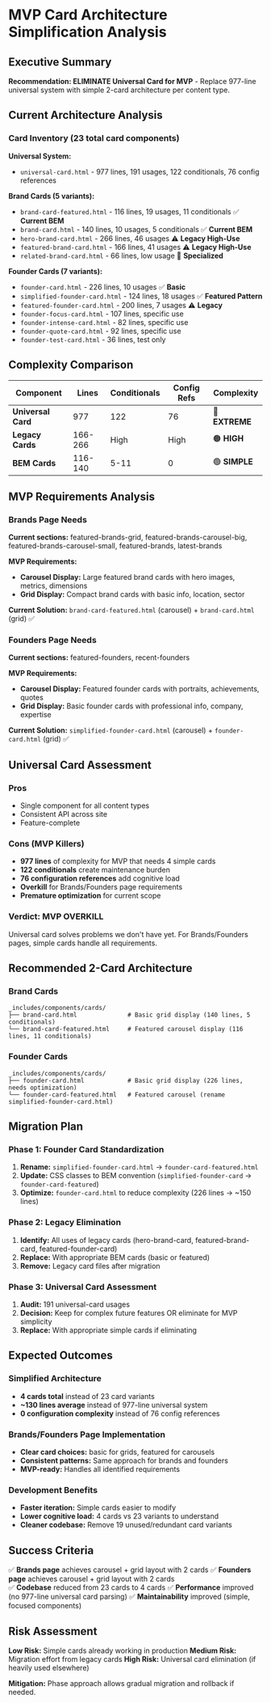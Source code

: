 # MVP Card Architecture Simplification Analysis

## Executive Summary

**Recommendation: ELIMINATE Universal Card for MVP** - Replace 977-line universal system with simple 2-card architecture per content type.

## Current Architecture Analysis

### Card Inventory (23 total card components)

**Universal System:**
- `universal-card.html` - 977 lines, 191 usages, 122 conditionals, 76 config references

**Brand Cards (5 variants):**
- `brand-card-featured.html` - 116 lines, 19 usages, 11 conditionals ✅ **Current BEM**
- `brand-card.html` - 140 lines, 10 usages, 5 conditionals ✅ **Current BEM**  
- `hero-brand-card.html` - 266 lines, 46 usages ⚠️ **Legacy High-Use**
- `featured-brand-card.html` - 166 lines, 41 usages ⚠️ **Legacy High-Use**
- `related-brand-card.html` - 66 lines, low usage 🔵 **Specialized**

**Founder Cards (7 variants):**
- `founder-card.html` - 226 lines, 10 usages ✅ **Basic**
- `simplified-founder-card.html` - 124 lines, 18 usages ✅ **Featured Pattern**
- `featured-founder-card.html` - 200 lines, 7 usages ⚠️ **Legacy**
- `founder-focus-card.html` - 107 lines, specific use
- `founder-intense-card.html` - 82 lines, specific use
- `founder-quote-card.html` - 92 lines, specific use
- `founder-test-card.html` - 36 lines, test only

## Complexity Comparison

| Component | Lines | Conditionals | Config Refs | Complexity |
|-----------|-------|--------------|-------------|------------|
| **Universal Card** | 977 | 122 | 76 | 🔴 **EXTREME** |
| **Legacy Cards** | 166-266 | High | High | 🟠 **HIGH** |
| **BEM Cards** | 116-140 | 5-11 | 0 | 🟢 **SIMPLE** |

## MVP Requirements Analysis

### Brands Page Needs
**Current sections:** featured-brands-grid, featured-brands-carousel-big, featured-brands-carousel-small, featured-brands, latest-brands

**MVP Requirements:**
- **Carousel Display:** Large featured brand cards with hero images, metrics, dimensions
- **Grid Display:** Compact brand cards with basic info, location, sector

**Current Solution:** `brand-card-featured.html` (carousel) + `brand-card.html` (grid) ✅

### Founders Page Needs  
**Current sections:** featured-founders, recent-founders

**MVP Requirements:**
- **Carousel Display:** Featured founder cards with portraits, achievements, quotes
- **Grid Display:** Basic founder cards with professional info, company, expertise

**Current Solution:** `simplified-founder-card.html` (carousel) + `founder-card.html` (grid) ✅

## Universal Card Assessment

### Pros
- Single component for all content types
- Consistent API across site
- Feature-complete

### Cons (MVP Killers)
- **977 lines** of complexity for MVP that needs 4 simple cards
- **122 conditionals** create maintenance burden
- **76 configuration references** add cognitive load
- **Overkill** for Brands/Founders page requirements
- **Premature optimization** for current scope

### Verdict: MVP OVERKILL
Universal card solves problems we don't have yet. For Brands/Founders pages, simple cards handle all requirements.

## Recommended 2-Card Architecture

### Brand Cards
```
_includes/components/cards/
├── brand-card.html              # Basic grid display (140 lines, 5 conditionals)
└── brand-card-featured.html     # Featured carousel display (116 lines, 11 conditionals)
```

### Founder Cards  
```
_includes/components/cards/
├── founder-card.html            # Basic grid display (226 lines, needs optimization)
└── founder-card-featured.html   # Featured carousel (rename simplified-founder-card.html)
```

## Migration Plan

### Phase 1: Founder Card Standardization
1. **Rename:** `simplified-founder-card.html` → `founder-card-featured.html`
2. **Update:** CSS classes to BEM convention (`simplified-founder-card` → `founder-card-featured`)
3. **Optimize:** `founder-card.html` to reduce complexity (226 lines → ~150 lines)

### Phase 2: Legacy Elimination
1. **Identify:** All uses of legacy cards (hero-brand-card, featured-brand-card, featured-founder-card)
2. **Replace:** With appropriate BEM cards (basic or featured)
3. **Remove:** Legacy card files after migration

### Phase 3: Universal Card Assessment
1. **Audit:** 191 universal-card usages
2. **Decision:** Keep for complex future features OR eliminate for MVP simplicity
3. **Replace:** With appropriate simple cards if eliminating

## Expected Outcomes

### Simplified Architecture
- **4 cards total** instead of 23 card variants
- **~130 lines average** instead of 977-line universal system
- **0 configuration complexity** instead of 76 config references

### Brands/Founders Page Implementation
- **Clear card choices:** basic for grids, featured for carousels
- **Consistent patterns:** Same approach for brands and founders
- **MVP-ready:** Handles all identified requirements

### Development Benefits
- **Faster iteration:** Simple cards easier to modify
- **Lower cognitive load:** 4 cards vs 23 variants to understand
- **Cleaner codebase:** Remove 19 unused/redundant card variants

## Success Criteria

✅ **Brands page** achieves carousel + grid layout with 2 cards
✅ **Founders page** achieves carousel + grid layout with 2 cards  
✅ **Codebase** reduced from 23 cards to 4 cards
✅ **Performance** improved (no 977-line universal card parsing)
✅ **Maintainability** improved (simple, focused components)

## Risk Assessment

**Low Risk:** Simple cards already working in production
**Medium Risk:** Migration effort from legacy cards
**High Risk:** Universal card elimination (if heavily used elsewhere)

**Mitigation:** Phase approach allows gradual migration and rollback if needed.